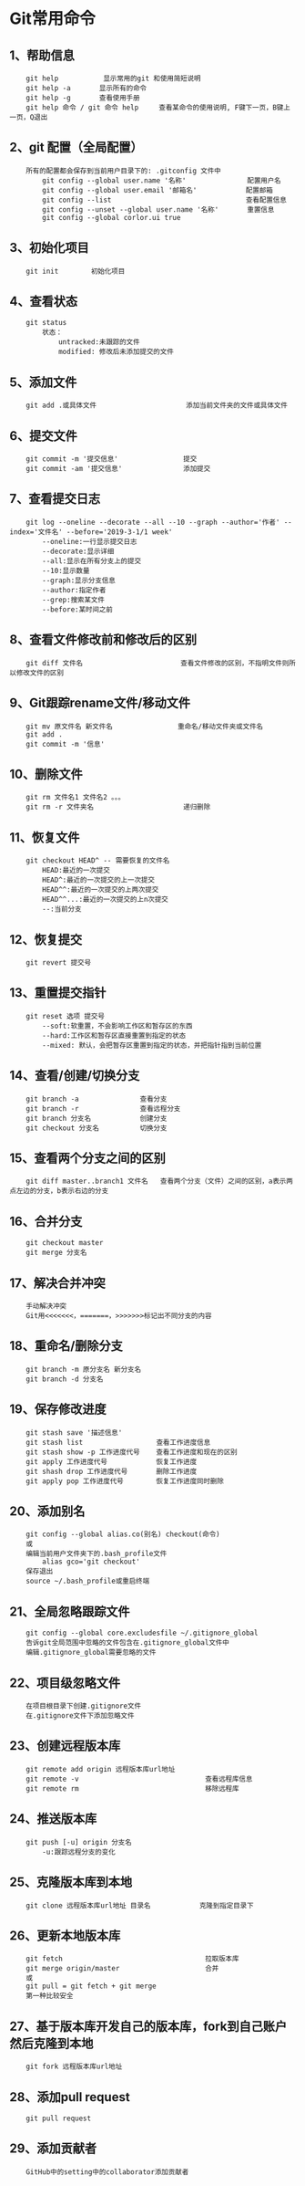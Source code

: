 # Git常用命令

## 1、帮助信息

        git help           显示常用的git 和使用简短说明
        git help -a       显示所有的命令
        git help -g       查看使用手册
        git help 命令 / git 命令 help     查看某命令的使用说明, F键下一页，B键上一页，Q退出

## 2、git 配置（全局配置）
    
        所有的配置都会保存到当前用户目录下的: .gitconfig 文件中
            git config --global user.name '名称'               配置用户名
            git config --global user.email '邮箱名'            配置邮箱
            git config --list                                 查看配置信息    
            git config --unset --global user.name '名称'       重置信息
            git config --global corlor.ui true

## 3、初始化项目

        git init        初始化项目
    
## 4、查看状态
    
        git status
            状态：
                untracked:未跟踪的文件
                modified: 修改后未添加提交的文件
        
## 5、添加文件
    
        git add .或具体文件                      添加当前文件夹的文件或具体文件

## 6、提交文件
    
        git commit -m '提交信息'                提交
        git commit -am '提交信息'               添加提交

## 7、查看提交日志

        git log --oneline --decorate --all --10 --graph --author='作者' --index='文件名' --before='2019-3-1/1 week' 
            --oneline:一行显示提交日志
            --decorate:显示详细
            --all:显示在所有分支上的提交
            --10:显示数量
            --graph:显示分支信息
            --author:指定作者
            --grep:搜索某文件
            --before:某时间之前
        
    
## 8、查看文件修改前和修改后的区别

        git diff 文件名                        查看文件修改的区别，不指明文件则所以修改文件的区别

## 9、Git跟踪rename文件/移动文件

        git mv 原文件名 新文件名                重命名/移动文件夹或文件名
        git add .
        git commit -m '信息'
    
## 10、删除文件

        git rm 文件名1 文件名2 。。。    
        git rm -r 文件夹名                      递归删除  
    
## 11、恢复文件

        git checkout HEAD^ -- 需要恢复的文件名
            HEAD:最近的一次提交
            HEAD^:最近的一次提交的上一次提交
            HEAD^^:最近的一次提交的上两次提交
            HEAD^^...:最近的一次提交的上n次提交
            --:当前分支

## 12、恢复提交

        git revert 提交号

## 13、重置提交指针

        git reset 选项 提交号
            --soft:软重置，不会影响工作区和暂存区的东西
            --hard:工作区和暂存区直接重置到指定的状态
            --mixed: 默认，会把暂存区重置到指定的状态，并把指针指到当前位置
        
## 14、查看/创建/切换分支

        git branch -a               查看分支
        git branch -r               查看远程分支    
        git branch 分支名            创建分支  
        git checkout 分支名          切换分支

## 15、查看两个分支之间的区别

        git diff master..branch1 文件名   查看两个分支（文件）之间的区别，a表示两点左边的分支，b表示右边的分支

## 16、合并分支

        git checkout master
        git merge 分支名    
    
## 17、解决合并冲突

        手动解决冲突
        Git用<<<<<<<，=======，>>>>>>>标记出不同分支的内容

## 18、重命名/删除分支

        git branch -m 原分支名 新分支名
        git branch -d 分支名

## 19、保存修改进度

        git stash save '描述信息'
        git stash list                  查看工作进度信息
        git stash show -p 工作进度代号    查看工作进度和现在的区别
        git apply 工作进度代号            恢复工作进度
        git shash drop 工作进度代号       删除工作进度
        git apply pop 工作进度代号        恢复工作进度同时删除
    
## 20、添加别名

        git config --global alias.co(别名) checkout(命令)
        或
        编辑当前用户文件夹下的.bash_profile文件
            alias gco='git checkout'
        保存退出
        source ~/.bash_profile或重启终端

## 21、全局忽略跟踪文件

        git config --global core.excludesfile ~/.gitignore_global
        告诉git全局范围中忽略的文件包含在.gitignore_global文件中
        编辑.gitignore_global需要忽略的文件
    
## 22、项目级忽略文件

        在项目根目录下创建.gitignore文件
        在.gitignore文件下添加忽略文件
    
## 23、创建远程版本库
    
        git remote add origin 远程版本库url地址
        git remote -v                               查看远程库信息
        git remote rm                               移除远程库
    
## 24、推送版本库

        git push [-u] origin 分支名
            -u:跟踪远程分支的变化

## 25、克隆版本库到本地

        git clone 远程版本库url地址 目录名            克隆到指定目录下

## 26、更新本地版本库

        git fetch                                   拉取版本库
        git merge origin/master                     合并
        或
        git pull = git fetch + git merge
        第一种比较安全

## 27、基于版本库开发自己的版本库，fork到自己账户然后克隆到本地

        git fork 远程版本库url地址
        
## 28、添加pull request

        git pull request
    
## 29、添加贡献者

        GitHub中的setting中的collaborator添加贡献者
    
    
                                
